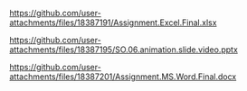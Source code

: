 https://github.com/user-attachments/files/18387191/Assignment.Excel.Final.xlsx

https://github.com/user-attachments/files/18387195/SO.06.animation.slide.video.pptx

https://github.com/user-attachments/files/18387201/Assignment.MS.Word.Final.docx
